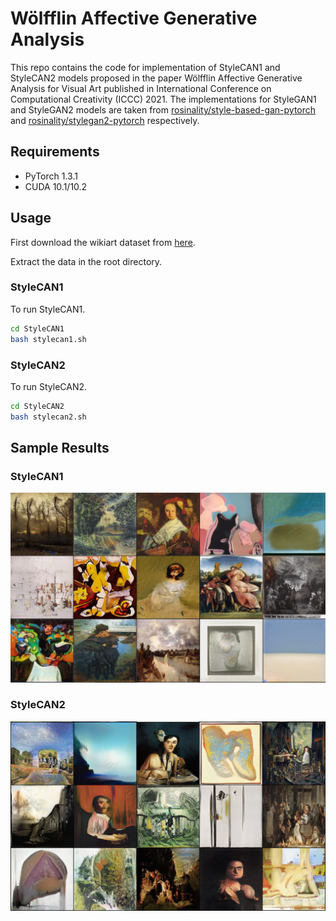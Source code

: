 # Wölfflin Affective Generative Analysis

This repo contains the code for implementation of StyleCAN1 and StyleCAN2 models proposed in the paper Wölfflin Affective Generative Analysis for Visual Art published in International Conference on Computational Creativity (ICCC) 2021.
The implementations for StyleGAN1 and StyleGAN2 models are taken from [rosinality/style-based-gan-pytorch](https://github.com/rosinality/style-based-gan-pytorch) and [rosinality/stylegan2-pytorch](https://github.com/rosinality/stylegan2-pytorch) respectively.

## Requirements

- PyTorch 1.3.1
- CUDA 10.1/10.2
  
## Usage

First download the wikiart dataset from [here](https://www.dropbox.com/s/ssw0fdcdld50o1g/wikiartimages.zip/).

Extract the data in the root directory.

### StyleCAN1
To run StyleCAN1.

```bash
cd StyleCAN1
bash stylecan1.sh
```

### StyleCAN2
To run StyleCAN2.

```bash
cd StyleCAN2
bash stylecan2.sh
```

## Sample Results

### StyleCAN1

![StyleCAN1 sample](./samples/StyleCAN1.png)

### StyleCAN2

![StyleCAN2 sample](./samples/StyleCAN2.png)


